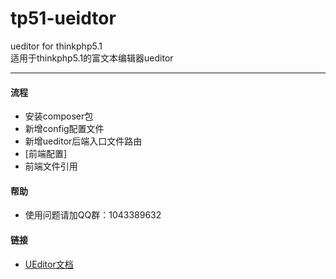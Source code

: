 # tp51-ueidtor
ueditor for thinkphp5.1  
适用于thinkphp5.1的富文本编辑器ueditor
***
#### 流程
* 安装composer包
* 新增config配置文件
* 新增ueditor后端入口文件路由
* [前端配置]
* 前端文件引用

#### 帮助
* 使用问题请加QQ群：1043389632

#### 链接
* [UEditor文档](http://fex.baidu.com/ueditor/)

